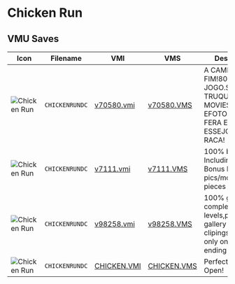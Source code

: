 # Chicken Run

## VMU Saves

| Icon | Filename | VMI | VMS | Description |
|------|----------|-----|-----|-------------|
| ![Chicken Run](../icons/CHICKENRUNDC.GIF) | `CHICKENRUNDC` | [v70580.vmi](v70580.vmi) | [v70580.VMS](v70580.VMS) | A CAMINHO DO FIM!80% DO JOGO.SEM TRUQUES!VARIOS MOVIES EFOTOS.SEJA FERA E TERMINE ESSEJOGO NA RACA! 
| ![Chicken Run](../icons/CHICKENRUNDC.GIF) | `CHICKENRUNDC` | [v7111.vmi](v7111.vmi) | [v7111.VMS](v7111.VMS) | 100% beaten. Including the Bonus Movie.All pics/movies/map pieces unlocked. 
| ![Chicken Run](../icons/CHICKENRUNDC.GIF) | `CHICKENRUNDC` | [v98258.vmi](v98258.vmi) | [v98258.VMS](v98258.VMS) | 100% game complete with all levels,picture gallery and movie clipings except only one bonus ending clip. 
| ![Chicken Run](../icons/CHICKENRUNDC.GIF) | `CHICKENRUNDC` | [CHICKEN.VMI](CHICKEN.VMI) | [CHICKEN.VMS](CHICKEN.VMS) | Perfect Save! All Open!
